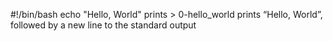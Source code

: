 #!/bin/bash
echo "Hello, World" prints > 0-hello_world  prints “Hello, World”, followed by a new line to the standard output
